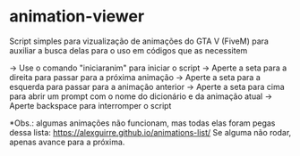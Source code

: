 # animation-viewer
Script simples para vizualização de animações do GTA V (FiveM) para auxiliar a busca delas para o uso em códigos que as necessitem

-> Use o comando "iniciaranim" para iniciar o script
-> Aperte a seta para a direita para passar para a próxima animação
-> Aperte a seta para a esquerda para passar para a animação anterior
-> Aperte a seta para cima para abrir um prompt com o nome do dicionário e da animação atual
-> Aperte backspace para interromper o script

*Obs.: algumas animações não funcionam, mas todas elas foram pegas dessa lista: https://alexguirre.github.io/animations-list/
Se alguma não rodar, apenas avance para a próxima.
